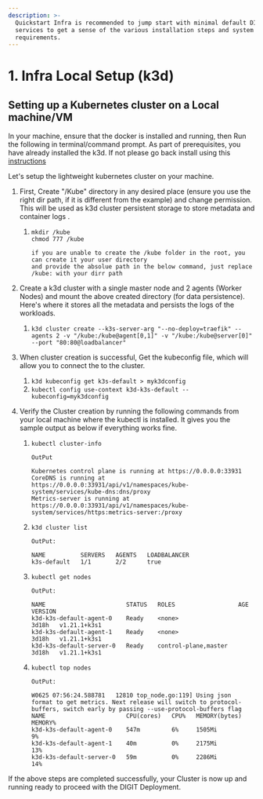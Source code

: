 ```yaml
---
description: >-
  Quickstart Infra is recommended to jump start with minimal default DIGIT
  services to get a sense of the various installation steps and system
  requirements.
---
```


# 1. Infra Local Setup (k3d)

## **Setting up a Kubernetes cluster on a Local machine/VM**

In your machine, ensure that the docker is installed and running, then Run the following in terminal/command prompt. As part of prerequisites, you have already installed the k3d. If not please go back install using this [instructions](../quickstart.md#requirements)&#x20;

Let's setup the lightweight kubernetes cluster on your machine.

1. First, Create "/Kube" directory in any desired place (ensure you use the right dir path, if it is different from the example) and change permission. This will be used as k3d cluster persistent storage to store metadata and container logs .&#x20;
   1.  ```
       mkdir /kube
       chmod 777 /kube

       if you are unable to create the /kube folder in the root, you can create it your user directory 
       and provide the absolue path in the below command, just replace /kube: with your dirr path
       ```


2. Create a k3d cluster with a single master node and 2 agents (Worker Nodes) and mount the above created directory (for data persistence). Here's where it stores all the metadata and persists the logs of the workloads.
   1. `k3d cluster create --k3s-server-arg "--no-deploy=traefik" --agents 2 -v "/kube:/kube@agent[0,1]" -v "/kube:/kube@server[0]" --port "80:80@loadbalancer"`
3. When cluster creation is successful, Get the kubeconfig file, which will allow you to connect the to the cluster.
   1. `k3d kubeconfig get k3s-default > myk3dconfig`
   2. `kubectl config use-context k3d-k3s-default --kubeconfig=myk3dconfig`
4. Verify the Cluster creation by running the following commands from your local machine where the kubectl is installed. It gives you the sample output as below if everything works fine.
   1.  `kubectl cluster-info`

       `OutPut`

       ```
       Kubernetes control plane is running at https://0.0.0.0:33931
       CoreDNS is running at https://0.0.0.0:33931/api/v1/namespaces/kube-system/services/kube-dns:dns/proxy
       Metrics-server is running at https://0.0.0.0:33931/api/v1/namespaces/kube-system/services/https:metrics-server:/proxy
       ```


   2.  `k3d cluster list`

       `OutPut:`

       ```
       NAME          SERVERS   AGENTS   LOADBALANCER
       k3s-default   1/1       2/2      true
       ```


   3.  `kubectl get nodes`

       `OutPut:`

       ```
       NAME                       STATUS   ROLES                  AGE     VERSION
       k3d-k3s-default-agent-0    Ready    <none>                 3d18h   v1.21.1+k3s1
       k3d-k3s-default-agent-1    Ready    <none>                 3d18h   v1.21.1+k3s1
       k3d-k3s-default-server-0   Ready    control-plane,master   3d18h   v1.21.1+k3s1
       ```


   4.  `kubectl top nodes`

       `OutPut:`

       ```
       W0625 07:56:24.588781   12810 top_node.go:119] Using json format to get metrics. Next release will switch to protocol-buffers, switch early by passing --use-protocol-buffers flag
       NAME                       CPU(cores)   CPU%   MEMORY(bytes)   MEMORY%   
       k3d-k3s-default-agent-0    547m         6%     1505Mi          9%        
       k3d-k3s-default-agent-1    40m          0%     2175Mi          13%       
       k3d-k3s-default-server-0   59m          0%     2286Mi          14%  
       ```



If the above steps are completed successfully, your Cluster is now up and running ready to proceed with the DIGIT Deployment.
